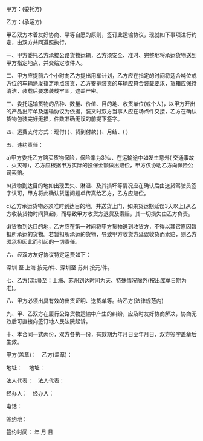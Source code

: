 
 


甲方：(委托方)


乙方：(承运方)


甲乙双方本着友好协商、平等自愿的原则，签订此运输协议，现就如下事项进行约定，由双方共同遵照执行。


一、甲方委托乙方承接公路货物运输，乙方须安全、准时、完整地将承运货物送到甲方指定地点，并交给定收件人。


二、甲方应提前六个小时向乙方提出用车计划，乙方应在指定的时间将适合吨位或方位的车辆派发指定地点装货，乙方安排装货的车辆应符合装载要求，货箱应保持清洁，装载后要求装载牢固，遮盖严密。


三、委托运输货物的品种、数量、价值、目的地、收货单位(或个人)，以甲方开出的产品出库单及运输协议为依据，装货时双方当事人应在场点件交接，乙方在确认货物包装完好无损，件数准确无误的前提下签字。


四、运费支付方式：现付( )、货到付款( )、月结、( )


五、违约责任：


a)甲方委托乙方购买货物保险，保险率为3‰、在运输途中如发生意外(
交通事故
、火灾等)，乙方应根据甲方实际的投保金额做出赔偿，甲方仅协助乙方向保险公司索赔。


b)货物到达目的地如出现丢失、淋湿、及其损坏等情况应在确认后由送货驾驶员签字认可，甲方将此确认货运问题单传真给乙方，乙方应赔偿。


c)乙方承运货物必须准时到达目的地，并送货上门，如果货运期延误3天以上(从乙方收装货物时间算起)，而导致甲方收货方退货及索赔，其一切损失由乙方负责。


d)货物到达目的地，乙方应在第一时间将甲方货物送到收货方，不得以其它原因暂扣所承运的货物。若暂扣所承运的货物，导致甲方收货方延误收货而索赔，则乙方须承担因此而引起的一切责任。


六、经双方友好协议特定运费如下：



深圳
至
上海
按元/件、深圳至
苏州
按元/件。


七、乙方(深圳)至：上海、苏州到达时间为天、特殊情况除外(按出库单日期为准)。


八、甲方必须出具有效的出货证明、送货单等。给乙方(法律规范内)


九、甲、乙双方在履行公路货物运输中产生的纠纷，应及时友好协商解决，协商无效后可直接向签订地人民法院起诉。


十、本合同一式两份，双方各执一份，有效期为年月日至年月日，双方签字盖章后生效。


甲方(盖章)：　乙方(盖章)：


地址：　 地址：


法人代表：　法人代表：


经办人：　经办人：


电话：


签约地：


签约时间： 年 月 日
 


 

 
 
 
 
 
  


  
 

  


  


  
 
 
 
 

